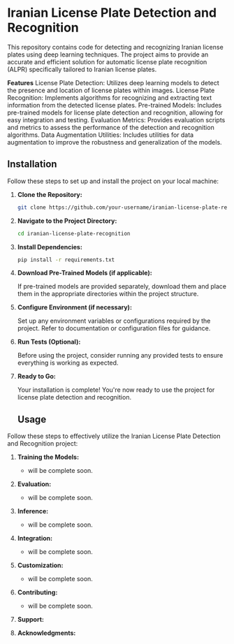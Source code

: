 # Iranian License Plate Detection and Recognition
This repository contains code for detecting and recognizing Iranian license plates using deep learning techniques. The project aims to provide an accurate and efficient solution for automatic license plate recognition (ALPR) specifically tailored to Iranian license plates.

**Features**
License Plate Detection: Utilizes deep learning models to detect the presence and location of license plates within images.
License Plate Recognition: Implements algorithms for recognizing and extracting text information from the detected license plates.
Pre-trained Models: Includes pre-trained models for license plate detection and recognition, allowing for easy integration and testing.
Evaluation Metrics: Provides evaluation scripts and metrics to assess the performance of the detection and recognition algorithms.
Data Augmentation Utilities: Includes utilities for data augmentation to improve the robustness and generalization of the models.
## Installation

Follow these steps to set up and install the project on your local machine:

1. **Clone the Repository:**

    ```bash
    git clone https://github.com/your-username/iranian-license-plate-recognition.git
    ```

2. **Navigate to the Project Directory:**

    ```bash
    cd iranian-license-plate-recognition
    ```

3. **Install Dependencies:**

    ```bash
    pip install -r requirements.txt
    ```

4. **Download Pre-Trained Models (if applicable):**

    If pre-trained models are provided separately, download them and place them in the appropriate directories within the project structure.

5. **Configure Environment (if necessary):**

    Set up any environment variables or configurations required by the project. Refer to documentation or configuration files for guidance.

6. **Run Tests (Optional):**

    Before using the project, consider running any provided tests to ensure everything is working as expected.

7. **Ready to Go:**

    Your installation is complete! You're now ready to use the project for license plate detection and recognition.

   ## Usage

Follow these steps to effectively utilize the Iranian License Plate Detection and Recognition project:

1. **Training the Models:**

    - will be complete soon.
    

2. **Evaluation:**

    - will be complete soon.
    

3. **Inference:**

    - will be complete soon.
4. **Integration:**

    - will be complete soon.

5. **Customization:**

    - will be complete soon.
    

6. **Contributing:**

    - will be complete soon.
    

7. **Support:**


8. **Acknowledgments:**

 



